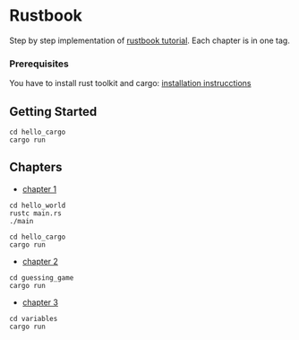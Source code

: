 # Rustbook

Step by step implementation of [rustbook tutorial](https://doc.rust-lang.org/stable/book/).
Each chapter is in one tag.

### Prerequisites

You have to install rust toolkit and cargo: [installation instrucctions](https://doc.rust-lang.org/stable/book/ch01-01-installation.html)

## Getting Started

```
cd hello_cargo
cargo run
```

## Chapters

* [chapter 1](https://github.com/escrichov/rustbook/releases/tag/chapter1)
```
cd hello_world
rustc main.rs
./main
```
```
cd hello_cargo
cargo run
```



* [chapter 2](https://github.com/escrichov/rustbook/releases/tag/chapter2)
```
cd guessing_game
cargo run
```

* [chapter 3](https://github.com/escrichov/rustbook/releases/tag/chapter3)

```
cd variables
cargo run
```
